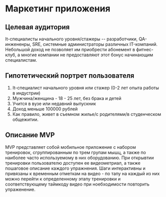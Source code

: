 # Маркетинг приложения

## Целевая аудитория
It-специалисты начального уровня/стажеры -- разработчики, QA-инжененры, SRE, системные администраторы различных IT-компаний.
Небольшой доход не позволяет им приобрести абонемент в фитнес-клуб, а многие компании не предоставляют этот бонус
начинающим специалистам.

## Гипотетический портрет пользователя
1. It-специалист начального уровня или стажер (0-2 лет опыта работы в индустрии)
2. Мужчина/женщина - 18 - 25 лет, без брака и детей
3. Учится в вузе или недавний выпускник
4. Доход меньше 100000 рублей
5. Как правило, живет в съемном жилье/с родителями/в студенческом общежитии.

## Описание MVP
MVP представляет собой мобильное приложение
с набором тренировок, сгруппированным по трем групам мышц, а также по наиболее часто используемому в них оборудованию.
При открывтии тренировки пользователю доступен ее видеометриал, а также
пошаговое описание каждого упражнения.
Шаги интерактивны и привязаны к временным отметкам на видео - по тапу на каждый из них можно
перейти к определенному этапу тренировки и соответствующему таймкоду видео при ноебходимости повторить упраженение.
